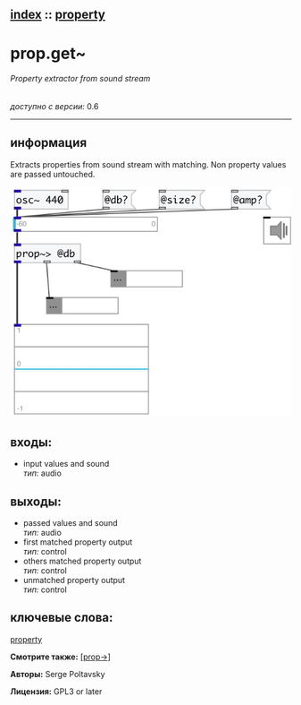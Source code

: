 [index](index.html) :: [property](category_property.html)
---

# prop.get~

###### Property extractor from sound stream

*доступно с версии:* 0.6

---


## информация
Extracts properties from sound stream with matching. Non property values are passed untouched.


[![example](../examples/img/prop.get~.jpg)](../examples/pd/prop.get~.pd)









## входы:

* input values and sound<br>
_тип:_ audio



## выходы:

* passed values and sound<br>
_тип:_ audio
* first matched property output<br>
_тип:_ control
* others matched property output<br>
_тип:_ control
* unmatched property output<br>
_тип:_ control



## ключевые слова:

[property](keywords/property.html)



**Смотрите также:**
[\[prop-&gt;\]](prop-%3E.html)




**Авторы:** Serge Poltavsky




**Лицензия:** GPL3 or later





